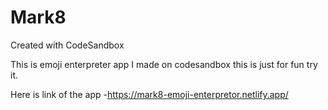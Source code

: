 # Mark8
Created with CodeSandbox

This is emoji enterpreter app I made on codesandbox this is just for fun try it.

Here is link of the app -https://mark8-emoji-enterpretor.netlify.app/
